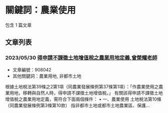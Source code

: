 # 關鍵詞：農業使用

包含 1 篇文章

## 文章列表

### 2023/05/30 [得申請不課徵土地增值稅之農業用地定義,曾榮耀老師](../../articles/908042_%E5%BE%97%E7%94%B3%E8%AB%8B%E4%B8%8D%E8%AA%B2%E5%BE%B5%E5%9C%9F%E5%9C%B0%E5%A2%9E%E5%80%BC%E7%A8%85%E4%B9%8B%E8%BE%B2%E6%A5%AD%E7%94%A8%E5%9C%B0%E5%AE%9A%E7%BE%A9%2C%E6%9B%BE%E6%A6%AE%E8%80%80%E8%80%81%E5%B8%AB.md)
- 文章編號：908042
- 其他關鍵詞：農業用地, 非都市土地

根據土地稅法第39條之2第1項（同農業發展條例第37條第1項）：「作農業使用之農業用地，移轉與自然人時，得申請不課徵土地增值稅。」 有關該得申請不課徵土地增值稅之農業用地定義，需符合下面兩個條件： • 一、農業使用 土地稅法第10條（同農業發展條例第3條第10款） 指非都市土地或都市土地農業區、保護...
